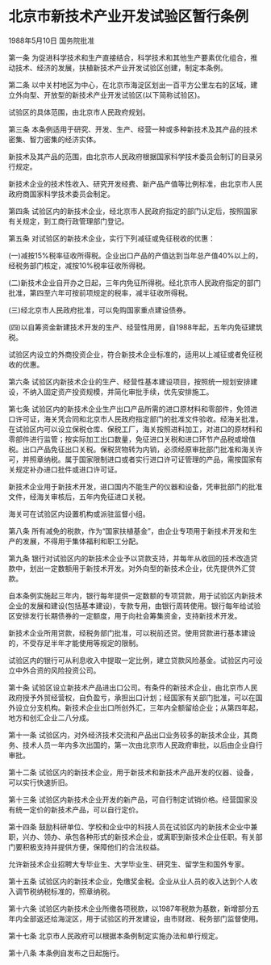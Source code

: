 # 北京市新技术产业开发试验区暂行条例

1988年5月10日 国务院批准　

<!-- INFO END -->

第一条 为促进科学技术和生产直接结合，科学技术和其他生产要素优化组合，推动技术、经济的发展，扶植新技术产业开发试验区创建，制定本条例。

第二条 以中关村地区为中心，在北京市海淀区划出一百平方公里左右的区域，建立外向型、开放型的新技术产业开发试验区(以下简称试验区)。

试验区的具体范围，由北京市人民政府规划。

第三条 本条例适用于研究、开发、生产、经营一种或多种新技术及其产品的技术密集、智力密集的经济实体。

新技术及其产品的范围，由北京市人民政府根据国家科学技术委员会制订的目录另行规定。

新技术企业的技术性收入、研究开发经费、新产品产值等比例标准，由北京市人民政府商国家科学技术委员会制定。

第四条 试验区内的新技术企业，经北京市人民政府指定的部门认定后，按照国家有关规定，到工商行政管理部门登记。

第五条 对试验区的新技术企业，实行下列减征或免征税收的优惠：

(一)减按15%税率征收所得税。企业出口产品的产值达到当年总产值40%以上的，经税务部门核定，减按10%税率征收所得税。

(二)新技术企业自开办之日起，三年内免征所得税。经北京市人民政府指定的部门批准，第四至六年可按前项规定的税率，减半征收所得税。

(三)经北京市人民政府批准，可以免购国家重点建设债券。

(四)以自筹资金新建技术开发的生产、经营性用房，自1988年起，五年内免征建筑税。

试验区内设立的外商投资企业，符合新技术企业标准的，适用以上减征或者免征税收的优惠。

第六条 试验区内新技术企业的生产、经营性基本建设项目，按照统一规划安排建设，不纳入固定资产投资规模，并简化审批手续，优先安排施工。

第七条 试验区内的新技术企业生产出口产品所需的进口原材料和零部件，免领进口许可证，海关凭合同和北京市人民政府指定部门的批准文件验收。经海关批准，在试验区内可以设立保税仓库、保税工厂，海关按照进料加工，对进口的原材料和零部件进行监管；按实际加工出口数量，免征进口关税和进口环节产品税或增值税。出口产品免征出口关税。保税货物转为内销，必须经原审批部门批准和海关许可，并照章纳税。属于国家限制进口或者实行进口许可证管理的产品，需按国家有关规定补办进口批件或进口许可证。

新技术企业用于新技术开发，进口国内不能生产的仪器和设备，凭审批部门的批准文件，经海关审核后，五年内免征进口关税。

海关可在试验区内设置机构或派驻监督小组。

第八条 所有减免的税款，作为“国家扶植基金”，由企业专项用于新技术开发和生产的发展，不得用于集体福利和职工分配。

第九条 银行对试验区内的新技术企业予以贷款支持，并每年从收回的技术改造贷款中，划出一定数额用于新技术开发。对外向型的新技术企业，优先提供外汇贷款。

自本条例实施起三年内，银行每年提供一定数额的专项贷款，用于试验区内新技术企业的发展和建设(包括基本建设)，专款专用，由银行周转使用。银行每年给试验区安排发行长期债券的一定额度，用于向社会筹集资金，支持新技术开发。

新技术企业所用贷款，经税务部门批准，可以税前还贷。使用贷款进行基本建设的，不受存足半年才能使用等规定的限制。

试验区内的银行可从利息收入中提取一定比例，建立贷款风险基金。试验区内可设立中外合资的风险投资公司。

第十条 试验区设立新技术产品进出口公司。有条件的新技术企业，由北京市人民政府授予外贸经营权，自负盈亏，承担出口计划；经国家有关部门批准，可以在国外设立分支机构。新技术企业出口所创外汇，三年内全额留给企业；从第四年起，地方和创汇企业二八分成。

第十一条 试验区内，对外经济技术交流和产品出口业务较多的新技术企业，其商务、技术人员一年内多次出国的，第一次由北京市人民政府审批，以后由企业自行审批。

第十二条 试验区内的新技术企业，用于新技术和新技术产品开发的仪器、设备，可以实行快速折旧。

第十三条 试验区内新技术企业开发的新产品，可自行制定试销价格。经营国家没有统一定价的新技术产品，可以自行定价。

第十四条 鼓励科研单位、学校和企业中的科技人员在试验区内的新技术企业中兼职，兴办、领办、承包各种形式的新技术企业，或离职到新技术企业任职。有关部门要积极支持并提供方便，保障他们的合法权益。

允许新技术企业招聘大专毕业生、大学毕业生、研究生、留学生和国外专家。

第十五条 试验区内的新技术企业，免缴奖金税。企业从业人员的收入达到个人收入调节税纳税标准的，照章纳税。

第十六条 试验区内新技术企业所缴各项税款，以1987年税款为基数，新增部分五年内全部返还给海淀区，用于试验区的开发建设，由市财政、税务部门监督使用。

第十七条 北京市人民政府可以根据本条例制定实施办法和单行规定。

第十八条 本条例自发布之日起施行。